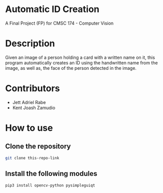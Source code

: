 # Automatic ID Creation

A Final Project (FP) for CMSC 174 - Computer Vision

# Description
Given an image of a person holding a card with a written name on it, this program automatically creates an ID using the handwritten name from the image, as well as, the face of the person detected in the image.

# Contributors
- Jett Adriel Rabe
- Kent Joash Zamudio

# How to use
## Clone the repository
```sh
git clone this-repo-link
```
## Install the following modules
```sh
pip3 install opencv-python pysimpleguiqt
```